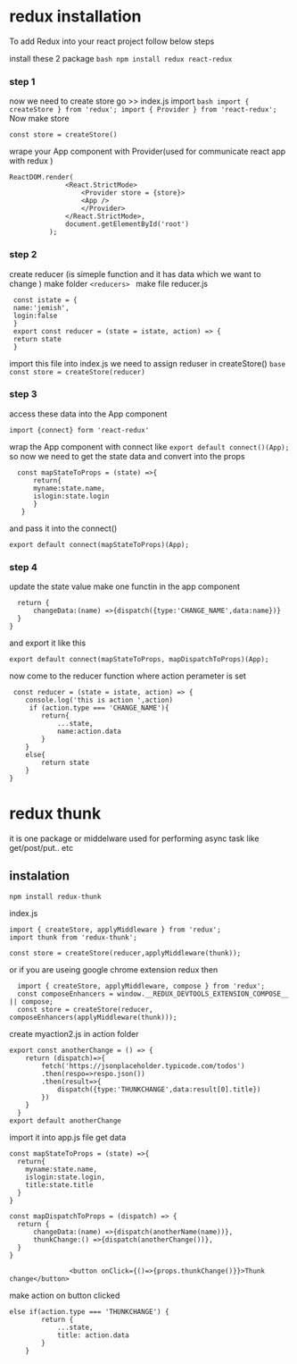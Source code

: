 # redux installation

To add Redux into your react project follow below steps

install these 2 package 
    ```bash
    npm install redux react-redux
    ```
### step 1
now we need to create store
go  >> index.js 
    import 
    ```bash
       import { createStore } from 'redux';
       import { Provider } from 'react-redux';
    ```
 Now make store 

```base
const store = createStore()
```
wrape your App component with Provider(used for communicate react app with redux ) 
  ```
  ReactDOM.render(
                <React.StrictMode>
                    <Provider store = {store}>
                    <App />
                    </Provider>
                </React.StrictMode>,
                document.getElementById('root')
            );
  ```
  
### step 2
 create reducer (is simeple function and it has data which we want to change )
 make folder 
        ```
            <reducers> 
         ```
 make file reducer.js
   ``` 
    const istate = {
    name:'jemish',
    login:false
    }
    export const reducer = (state = istate, action) => {
    return state
    }
   ```
   import this file into index.js 
   we need to assign reduser in createStore() 
    ```base
        const store = createStore(reducer)
    ```
   ### step 3 
   access these data into the App component 
   
   ```import {connect} form 'react-redux'```
   
   wrap the App component with connect like
   ```export default connect()(App);```
so now we need to get the state data and convert into the props 
  ```
    const mapStateToProps = (state) =>{
        return{
        myname:state.name,
        islogin:state.login
        }
     }
  ```
and pass it into the connect()
```
export default connect(mapStateToProps)(App);
```
### step 4
update the state value 
make one functin in the app component 
```const mapDispatchToProps = (dispatch) => {
  return {
      changeData:(name) =>{dispatch({type:'CHANGE_NAME',data:name})}
  }
}
```
and export it like this
```
export default connect(mapStateToProps, mapDispatchToProps)(App);
```

now come to the reducer function where action perameter is set 
```
 const reducer = (state = istate, action) => {
    console.log('this is action ',action)
     if (action.type === 'CHANGE_NAME'){
        return{
            ...state,
            name:action.data
        }
    }
    else{
        return state
    }
}
```

# redux thunk 
it is one package or middelware used for performing async task like get/post/put.. etc 

## instalation 
``` 
npm install redux-thunk
```
index.js
```
import { createStore, applyMiddleware } from 'redux';
import thunk from 'redux-thunk';
```
```
const store = createStore(reducer,applyMiddleware(thunk));
```

or if you are useing google chrome extension redux then
```
  import { createStore, applyMiddleware, compose } from 'redux';
  const composeEnhancers = window.__REDUX_DEVTOOLS_EXTENSION_COMPOSE__ || compose;
  const store = createStore(reducer, composeEnhancers(applyMiddleware(thunk)));
```
create myaction2.js in action folder

```
export const anotherChange = () => {
    return (dispatch)=>{
        fetch('https://jsonplaceholder.typicode.com/todos')
        .then(respo=>respo.json())
        .then(result=>{
            dispatch({type:'THUNKCHANGE',data:result[0].title})
        })
    }
  }
export default anotherChange
```
import it into app.js file 
get data 
```
const mapStateToProps = (state) =>{
  return{
    myname:state.name,
    islogin:state.login,
    title:state.title
  }
}
```

```
const mapDispatchToProps = (dispatch) => {
  return {
      changeData:(name) =>{dispatch(anotherName(name))},
      thunkChange:() =>{dispatch(anotherChange())},
  }
}
```

```
               <button onClick={()=>{props.thunkChange()}}>Thunk change</button>
```
make action on button clicked 
```
else if(action.type === 'THUNKCHANGE') {
        return {
            ...state,
            title: action.data
        }
    }
```



 



